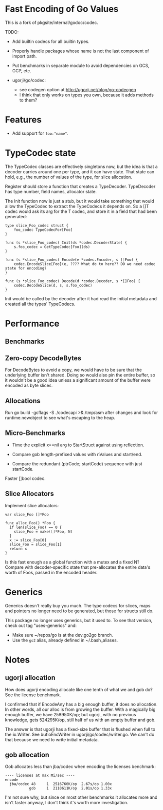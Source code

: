 # Fast Encoding of Go Values

This is a fork of pkgsite/internal/godoc/codec.

TODO:

- Add builtin codecs for all builtin types.

- Properly handle packages whose name is not the last component of import path.

- Put benchmarks in separate module to avoid dependencies on GCS, GCP, etc.

- ugorji/go/codec:
  - see codegen option at http://ugorji.net/blog/go-codecgen
  - I think that only works on types you own, because it adds methods to them?

# Features

- Add support for `foo:"name"`.

# TypeCodec state

The TypeCodec classes are effectively singletons now, but the idea is that
a decoder carries around one per type, and it can have state. That state
can hold, e.g., the number of values of the type, for slice allocation.

Register should store a function that creates a TypeDecoder.
TypeDecoder has type number, field names, allocator state.

The Init function now is just a stub, but it would take something that would
allow the TypeCodec to extract the TypeCodecs it depends on. So a []T codec
would ask its arg for the T codec, and store it in a field that had been
generated:

    type slice_Foo_codec struct {
        foo_codec TypeCodecFor[Foo]
    }

    func (s *slice_Foo_codec) Init(ds *codec.DecoderState) {
        s.foo_codec = GetTypeCodec[Foo](ds)
    }

    func (s *slice_Foo_codec) Encode(e *codec.Encoder, s []Foo) {
        codec.EncodeSlice[Foo](e, ???? What do to here?? DO we need codec state for encoding?
    }

    func (s *slice_Foo_codec) Decode(d *codec.Decoder, s *[]Foo) {
        codec.DecodeSlice(d, s, s.foo_codec)
    }


Init would be called by the decoder after it had read the initial metadata
and created all the types' TypeCodecs.

# Performance

## Benchmarks





## Zero-copy DecodeBytes

For DecodeBytes to avoid a copy, we would have to be sure that the underlying
buffer isn't shared. Doing so would also pin the entire buffer, so it wouldn't
be a good idea unless a significant amount of the buffer were encoded as byte
slices.

## Allocations

Run
    go build -gcflags -S ./codecapi >& /tmp/asm
after changes and look for runtime.newobject to see what's escaping to the heap.

## Micro-Benchmarks

- Time the explicit x==nil arg to StartStruct against using reflection.

- Compare gob length-prefixed values with nValues and start/end.

- Compare the redundant (ptrCode; startCode) sequence with just startCode.

Faster []bool codec.

## Slice Allocators

Implement slice allocators:


```
var slice_Foo []*Foo

func alloc_Foo() *Foo {
  if len(slice_Foo) == 0 {
    slice_Foo = make([]*Foo, N)
  }
  x := slice_Foo[0]
  slice_Foo = slice_Foo[1]
  return x
}
```
Is this fast enough as a global function with a mutex
and a fixed N? Compare with decoder-specific state that
pre-allocates the entire data's worth of Foos, passed
in the encoded header.


# Generics

Generics doesn't really buy you much. The type codecs for slices, maps and pointers no
longer need to be generated, but those for structs still do.

This package no longer uses generics, but it used to. To see that version, check
out tag "uses-generics" and:

- Make sure ~/repos/go is at the dev.go2go branch.
- Use the `go2` alias, already defined in ~/.bash_aliases.



# Notes

## ugorji allocation
How does ugorji encoding allocate like one tenth of what we and gob do? See
the license benchmark.

I confirmed that if EncodeAny has a big enough buffer, it does no allocation. In
other words, all our alloc is from growing the buffer. With a magically big enough
buffer, we have 258950K/op; but ugorji, with no previous knowledge, gets
524295K/op, still half of us with an empty buffer and gob.

The answer is that ugorji has a fixed-size buffer that is flushed when full to
the io.Writer. See bufioEncWriter in ugorji/go/codec/writer.go. We can't do that
because we need to write initial metadata.

## gob allocation

Gob allocates less than jba/codec when encoding the licenses benchmark:
```
---- licenses at max Mi/sec ----
encode
  jba/codec 48     1  2516760K/op  2.67s/op 1.00x
           gob     1  2110611K/op  2.01s/op 1.33x
```

I'm not sure why, but since on most other benchmarks it allocates more and isn't
faster anyway, I don't think it's worth more investigation.
